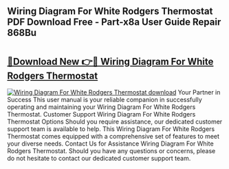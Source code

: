 ## Wiring Diagram For White Rodgers Thermostat PDF Download Free - Part-x8a User Guide Repair 868Bu

# <h2><a href="http://dfkg0jl.blite.top/?on=Wiring+Diagram+For+White+Rodgers+Thermostat">🔗Download New 👉🔴 Wiring Diagram For White Rodgers Thermostat</a></h2>

[![Wiring Diagram For White Rodgers Thermostat download](https://i.imgur.com/lujVjoI.png)](http://dfkg0jl.blite.top/?on=Wiring+Diagram+For+White+Rodgers+Thermostat)
Your Partner in Success This user manual is your reliable companion in successfully operating and maintaining your Wiring Diagram For White Rodgers Thermostat. Customer Support Wiring Diagram For White Rodgers Thermostat Options Should you require assistance, our dedicated customer support team is available to help. This Wiring Diagram For White Rodgers Thermostat comes equipped with a comprehensive set of features to meet your diverse needs. Contact Us for Assistance Wiring Diagram For White Rodgers Thermostat. Should you have any questions or concerns, please do not hesitate to contact our dedicated customer support team.
